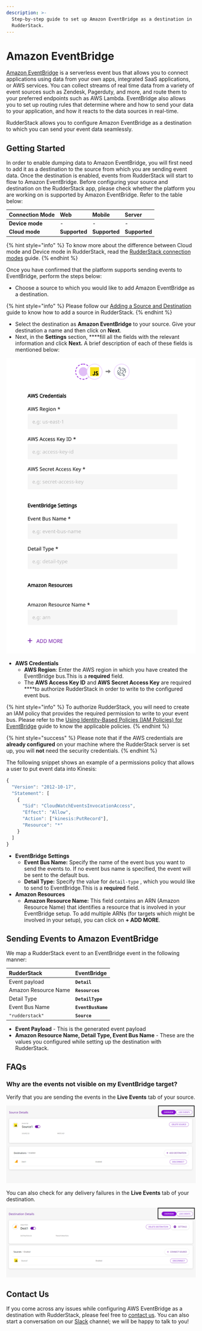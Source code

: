 ```yaml
---
description: >-
  Step-by-step guide to set up Amazon EventBridge as a destination in
  RudderStack.
---
```


# Amazon EventBridge

[Amazon EventBridge](https://aws.amazon.com/eventbridge/) is a serverless event bus that allows you to connect applications using data from your own apps, integrated SaaS applications, or AWS services. You can collect streams of real time data from a variety of event sources such as Zendesk, Pagerduty, and more, and route them to your preferred endpoints such as AWS Lambda. EventBridge also allows you to set up routing rules that determine where and how to send your data to your application, and how it reacts to the data sources in real-time.

RudderStack allows you to configure Amazon EventBridge as a destination to which you can send your event data seamlessly.

## **Getting Started**

In order to enable dumping data to Amazon EventBridge, you will first need to add it as a destination to the source from which you are sending event data. Once the destination is enabled, events from RudderStack will start to flow to Amazon EventBridge. Before configuring your source and destination on the RudderStack app, please check whether the platform you are working on is supported by Amazon EventBridge. Refer to the table below:

| **Connection Mode** | **Web** | **Mobile** | **Server** |
| :--- | :--- | :--- | :--- |
| **Device mode** | - | - | - |
| **Cloud mode** | **Supported** | **Supported** | **Supported** |

{% hint style="info" %}
 To know more about the difference between Cloud mode and Device mode in RudderStack, read the [RudderStack connection modes](https://docs.rudderstack.com/get-started/rudderstack-connection-modes) guide.
{% endhint %}

Once you have confirmed that the platform supports sending events to EventBridge, perform the steps below:

* Choose a source to which you would like to add Amazon EventBridge as a destination.

{% hint style="info" %}
Please follow our [Adding a Source and Destination](https://docs.rudderstack.com/getting-started/adding-source-and-destination-rudderstack) guide to know how to add a source in RudderStack.
{% endhint %}

* Select the destination as **Amazon EventBridge** to your source. Give your destination a name and then click on **Next**.
* Next, in the **Settings** section, ****fill all the fields with the relevant information and click **Next.** A brief description of each of these fields is mentioned below:

![EventBridge Destination Settings on the RudderStack Dashboard](../.gitbook/assets/image%20%2891%29.png)

* **AWS Credentials**
  * **AWS Region**: Enter the AWS region in which you have created the EventBridge bus.This is a **required** field.
  * The **AWS Access Key ID** and **AWS Secret Access Key** are required ****to authorize RudderStack in order to write to the configured event bus.

{% hint style="info" %}
To authorize RudderStack, you will need to create an IAM policy that provides the required permission to write to your event bus. Please refer to the [Using Identity-Based Policies \(IAM Policies\) for EventBridge](https://docs.aws.amazon.com/eventbridge/latest/userguide/iam-identity-based-access-control-eventbridge.html) guide to know the applicable policies.
{% endhint %}

{% hint style="success" %}
Please note that if the AWS credentials are **already configured** on your machine where the RudderStack server is set up, you will **not** need the security credentials.
{% endhint %}

The following snippet shows an example of a permissions policy that allows a user to put event data into Kinesis:

```javascript
{
  "Version": "2012-10-17",
  "Statement": [
    {
      "Sid": "CloudWatchEventsInvocationAccess",
      "Effect": "Allow",
      "Action": ["kinesis:PutRecord"],
      "Resource": "*"
    }
  ]
}
```

* **EventBridge Settings**
  * **Event Bus Name:** Specify the name of the event bus you want to send the events to. If no event bus name is specified, the event will be sent to the default bus.
  * **Detail Type:** Specify the value for `detail-type` , which you would like to send to EventBridge.This is a **required** field.
* **Amazon Resources**
  * **Amazon Resource Name:** This field contains an ARN \(Amazon Resource Name\) that identifies a resource that is involved in your EventBridge setup. To add multiple ARNs \(for targets which might be involved in your setup\), you can click on **+ ADD MORE**.

## Sending Events to Amazon EventBridge

We map a RudderStack event to an EventBridge event in the following manner:

| RudderStack | EventBridge |
| :--- | :--- |
| Event payload | **`Detail`** |
| Amazon Resource Name | **`Resources`** |
| Detail Type | **`DetailType`** |
| Event Bus Name | **`EventBusName`** |
| `"rudderstack"` | **`Source`** |

* **Event Payload** - This is the generated event payload
* **Amazon Resource Name, Detail Type, Event Bus Name** - These are the values you configured while setting up the destination with RudderStack.

## FAQs

### Why are the events not visible on my EventBridge target?

Verify that you are sending the events in the **Live Events** tab of your source. 

![Live Events in Source Details Page](../.gitbook/assets/source.png)

You can also check for any delivery failures in the **Live Events** tab of your destination.

![Live Events in the Destination Details Page](../.gitbook/assets/dest.png)

## Contact Us

If you come across any issues while configuring AWS EventBridge as a destination with RudderStack, please feel free to [contact us](mailto:%20contact@rudderstack.com). You can also start a conversation on our [Slack](https://resources.rudderstack.com/join-rudderstack-slack) channel; we will be happy to talk to you!

